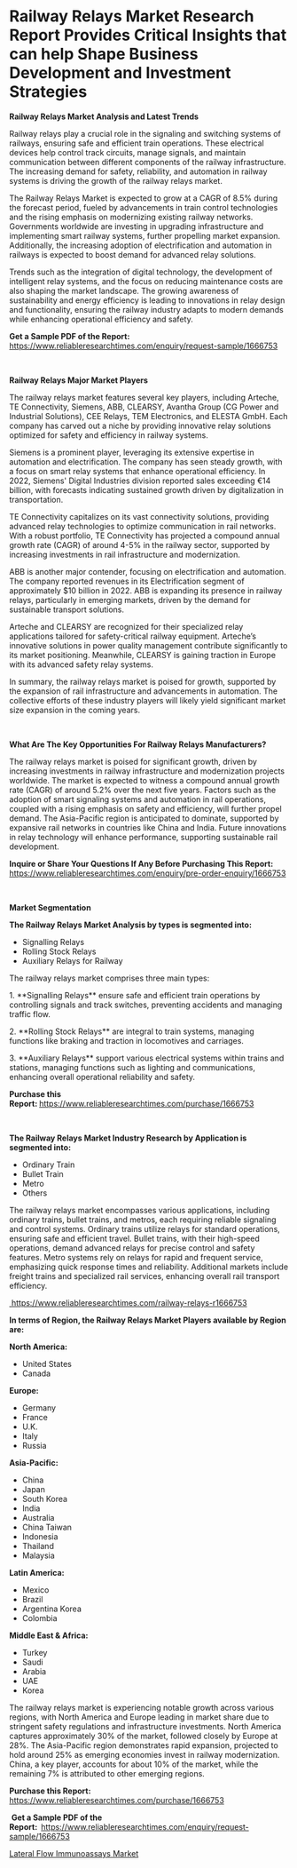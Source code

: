 <p><h1>Railway Relays Market Research Report Provides Critical Insights that can help Shape Business Development and Investment Strategies</h1></p><p><strong>Railway Relays Market Analysis and Latest Trends</strong></p>
<p><p>Railway relays play a crucial role in the signaling and switching systems of railways, ensuring safe and efficient train operations. These electrical devices help control track circuits, manage signals, and maintain communication between different components of the railway infrastructure. The increasing demand for safety, reliability, and automation in railway systems is driving the growth of the railway relays market.</p><p>The Railway Relays Market is expected to grow at a CAGR of 8.5% during the forecast period, fueled by advancements in train control technologies and the rising emphasis on modernizing existing railway networks. Governments worldwide are investing in upgrading infrastructure and implementing smart railway systems, further propelling market expansion. Additionally, the increasing adoption of electrification and automation in railways is expected to boost demand for advanced relay solutions.</p><p>Trends such as the integration of digital technology, the development of intelligent relay systems, and the focus on reducing maintenance costs are also shaping the market landscape. The growing awareness of sustainability and energy efficiency is leading to innovations in relay design and functionality, ensuring the railway industry adapts to modern demands while enhancing operational efficiency and safety.</p></p>
<p><strong>Get a Sample PDF of the Report:&nbsp;</strong> <a href="https://www.reliableresearchtimes.com/enquiry/request-sample/1666753?utm_campaign=2993&utm_medium=2&utm_source=Github&utm_content=ia&utm_term=06032025&utm_id=railway-relays">https://www.reliableresearchtimes.com/enquiry/request-sample/1666753</a></p>
<p>&nbsp;</p>
<p><strong>Railway Relays Major Market Players</strong></p>
<p><p>The railway relays market features several key players, including Arteche, TE Connectivity, Siemens, ABB, CLEARSY, Avantha Group (CG Power and Industrial Solutions), CEE Relays, TEM Electronics, and ELESTA GmbH. Each company has carved out a niche by providing innovative relay solutions optimized for safety and efficiency in railway systems.</p><p>Siemens is a prominent player, leveraging its extensive expertise in automation and electrification. The company has seen steady growth, with a focus on smart relay systems that enhance operational efficiency. In 2022, Siemens' Digital Industries division reported sales exceeding €14 billion, with forecasts indicating sustained growth driven by digitalization in transportation.</p><p>TE Connectivity capitalizes on its vast connectivity solutions, providing advanced relay technologies to optimize communication in rail networks. With a robust portfolio, TE Connectivity has projected a compound annual growth rate (CAGR) of around 4-5% in the railway sector, supported by increasing investments in rail infrastructure and modernization.</p><p>ABB is another major contender, focusing on electrification and automation. The company reported revenues in its Electrification segment of approximately $10 billion in 2022. ABB is expanding its presence in railway relays, particularly in emerging markets, driven by the demand for sustainable transport solutions.</p><p>Arteche and CLEARSY are recognized for their specialized relay applications tailored for safety-critical railway equipment. Arteche’s innovative solutions in power quality management contribute significantly to its market positioning. Meanwhile, CLEARSY is gaining traction in Europe with its advanced safety relay systems.</p><p>In summary, the railway relays market is poised for growth, supported by the expansion of rail infrastructure and advancements in automation. The collective efforts of these industry players will likely yield significant market size expansion in the coming years.</p></p>
<p>&nbsp;</p>
<p><strong>What Are The Key Opportunities For Railway Relays Manufacturers?</strong></p>
<p><p>The railway relays market is poised for significant growth, driven by increasing investments in railway infrastructure and modernization projects worldwide. The market is expected to witness a compound annual growth rate (CAGR) of around 5.2% over the next five years. Factors such as the adoption of smart signaling systems and automation in rail operations, coupled with a rising emphasis on safety and efficiency, will further propel demand. The Asia-Pacific region is anticipated to dominate, supported by expansive rail networks in countries like China and India. Future innovations in relay technology will enhance performance, supporting sustainable rail development.</p></p>
<p><strong>Inquire or Share Your Questions If Any Before Purchasing This Report:</strong> <a href="https://www.reliableresearchtimes.com/enquiry/pre-order-enquiry/1666753?utm_campaign=2993&utm_medium=2&utm_source=Github&utm_content=ia&utm_term=06032025&utm_id=railway-relays">https://www.reliableresearchtimes.com/enquiry/pre-order-enquiry/1666753</a></p>
<p>&nbsp;</p>
<p><strong>Market Segmentation</strong></p>
<p><strong>The Railway Relays Market Analysis by types is segmented into:</strong></p>
<p><ul><li>Signalling Relays</li><li>Rolling Stock Relays</li><li>Auxiliary Relays for Railway</li></ul></p>
<p><p>The railway relays market comprises three main types: </p><p>1. **Signalling Relays** ensure safe and efficient train operations by controlling signals and track switches, preventing accidents and managing traffic flow.</p><p> </p><p>2. **Rolling Stock Relays** are integral to train systems, managing functions like braking and traction in locomotives and carriages.</p><p>3. **Auxiliary Relays** support various electrical systems within trains and stations, managing functions such as lighting and communications, enhancing overall operational reliability and safety.</p></p>
<p><strong>Purchase this Report:&nbsp;</strong><a href="https://www.reliableresearchtimes.com/purchase/1666753?utm_campaign=2993&utm_medium=2&utm_source=Github&utm_content=ia&utm_term=06032025&utm_id=railway-relays">https://www.reliableresearchtimes.com/purchase/1666753</a></p>
<p>&nbsp;</p>
<p><strong>The Railway Relays Market Industry Research by Application is segmented into:</strong></p>
<p><ul><li>Ordinary Train</li><li>Bullet Train</li><li>Metro</li><li>Others</li></ul></p>
<p><p>The railway relays market encompasses various applications, including ordinary trains, bullet trains, and metros, each requiring reliable signaling and control systems. Ordinary trains utilize relays for standard operations, ensuring safe and efficient travel. Bullet trains, with their high-speed operations, demand advanced relays for precise control and safety features. Metro systems rely on relays for rapid and frequent service, emphasizing quick response times and reliability. Additional markets include freight trains and specialized rail services, enhancing overall rail transport efficiency.</p></p>
<p><a href="https://www.reliableresearchtimes.com/railway-relays-r1666753?utm_campaign=2993&utm_medium=2&utm_source=Github&utm_content=ia&utm_term=06032025&utm_id=railway-relays">&nbsp;https://www.reliableresearchtimes.com/railway-relays-r1666753</a></p>
<p><strong>In terms of Region, the Railway Relays Market Players available by Region are:</strong></p>
<p>
    <p> <strong> North America: </strong>
        <ul>
            <li>United States</li>
            <li>Canada</li>
        </ul>
        </p> 
    <p> <strong> Europe: </strong>
        <ul>
            <li>Germany</li>
            <li>France</li>
            <li>U.K.</li>
            <li>Italy</li>
            <li>Russia</li>
        </ul>
        </p> 
    <p> <strong> Asia-Pacific: </strong>
        <ul>
            <li>China</li>
            <li>Japan</li>
            <li>South Korea</li>
            <li>India</li>
            <li>Australia</li>
            <li>China Taiwan</li>
            <li>Indonesia</li>
            <li>Thailand</li>
            <li>Malaysia</li>
        </ul>
        </p> 
    <p> <strong> Latin America: </strong>
        <ul>
            <li>Mexico</li>
            <li>Brazil</li>
            <li>Argentina Korea</li>
            <li>Colombia</li>
        </ul>
        </p> 
    <p> <strong> Middle East & Africa: </strong>
        <ul>
            <li>Turkey</li>
            <li>Saudi</li>
            <li>Arabia</li>
            <li>UAE</li>
            <li>Korea</li>
        </ul>
    </p>
    </p>
<p><p>The railway relays market is experiencing notable growth across various regions, with North America and Europe leading in market share due to stringent safety regulations and infrastructure investments. North America captures approximately 30% of the market, followed closely by Europe at 28%. The Asia-Pacific region demonstrates rapid expansion, projected to hold around 25% as emerging economies invest in railway modernization. China, a key player, accounts for about 10% of the market, while the remaining 7% is attributed to other emerging regions.</p></p>
<p><strong>Purchase this Report: </strong><a href="https://www.reliableresearchtimes.com/purchase/1666753?utm_campaign=2993&utm_medium=2&utm_source=Github&utm_content=ia&utm_term=06032025&utm_id=railway-relays">https://www.reliableresearchtimes.com/purchase/1666753</a></p>
<p>&nbsp;<strong>Get a Sample PDF of the Report:&nbsp;&nbsp;</strong><a href="https://www.reliableresearchtimes.com/enquiry/request-sample/1666753?utm_campaign=2993&utm_medium=2&utm_source=Github&utm_content=ia&utm_term=06032025&utm_id=railway-relays">https://www.reliableresearchtimes.com/enquiry/request-sample/1666753</a></p>
<p><strong></strong></p>
<p><p><a href="https://github.com/vjorelaclliv/Market-Research-Report-List-1/blob/main/lateral-flow-immunoassays-market.md?utm_campaign=2993&utm_medium=2&utm_source=Github&utm_content=ia&utm_term=06032025&utm_id=railway-relays">Lateral Flow Immunoassays Market</a></p></p>